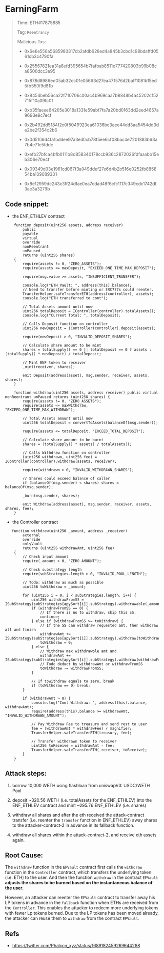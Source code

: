 # EarningFarm

> Time: ETH#17875885
> 
> Tag: `Reentrancy`
> 
> Malicious Txs:
> - 0x6e6e556a5685980317cb2afdb628ed4a845b3cbd1c98bdaffd0561cb2c4790fa
> 
> - 0x25567821ea31a8efd395654b7fafbab8511e777420803b99b08ca8500dcc3e95
> 
> - 0x878d8986ed05ab32cc01e05663d27ea471576d2baff1081b15ed5fb550f9d81b
> 
> - 0x8454beb56ca22f710706c00ac4b969caa7b8848b4a45202cf52715f10a09fc0f
> 
> - 0xb35faeee64205e3018a1331e59abf7fa7a20bd0163dd2eed4657a9693e9c7ecf
> 
> - 0x2b492dd5184f2c0f5049923ea61036bc3aee44dd3aa5454dd3de2be2f354c2b6
>
> - 0x0d5106d4fa1bddee97a3ed0cb78f5ee6cf08bac4e7201883b63a7b4e71e5fddc
>
> - 0xefb27bfca4bfb0111b8d858340178ccb936c2872026fdfaaabb15eb306e70e4f
>
> - 0x09349d03e1961cd067f3a049ddef27e6d4b2b516e0252fb885854ba109089301
>
> - 0x8e12959dc243c3ff24dfae0ea7cdad48f6cfc1117c349cdc1742df3ae3a3279b
>

## Code snippet:

- the ENF_ETHLEV contract
```solidity
    function deposit(uint256 assets, address receiver)
        public
        payable
        virtual
        override
        nonReentrant
        unPaused
        returns (uint256 shares)
    {
        require(assets != 0, "ZERO_ASSETS");
        require(assets <= maxDeposit, "EXCEED_ONE_TIME_MAX_DEPOSIT");

        require(msg.value >= assets, "INSUFFICIENT_TRANSFER");

        console.log("ETH Vault: ", address(this).balance);
        // Need to transfer before minting or ERC777s could reenter.
        TransferHelper.safeTransferETH(address(controller), assets);
        console.log("ETH transferred to cont");

        // Total Assets amount until now
        uint256 totalDeposit = IController(controller).totalAssets();
        console.log("Current Total: ", totalDeposit);

        // Calls Deposit function on controller
        uint256 newDeposit = IController(controller).deposit(assets);

        require(newDeposit > 0, "INVALID_DEPOSIT_SHARES");

        // Calculate share amount to be mint
        shares = totalSupply() == 0 || totalDeposit == 0 ? assets : (totalSupply() * newDeposit) / totalDeposit;

        // Mint ENF token to receiver
        _mint(receiver, shares);

        emit Deposit(address(asset), msg.sender, receiver, assets, shares);
    }
```

```solidity
    function withdraw(uint256 assets, address receiver) public virtual nonReentrant unPaused returns (uint256 shares) {
        require(assets != 0, "ZERO_ASSETS");
        require(assets <= maxWithdraw, "EXCEED_ONE_TIME_MAX_WITHDRAW");

        // Total Assets amount until now
        uint256 totalDeposit = convertToAssets(balanceOf(msg.sender));

        require(assets <= totalDeposit, "EXCEED_TOTAL_DEPOSIT");

        // Calculate share amount to be burnt
        shares = (totalSupply() * assets) / totalAssets();

        // Calls Withdraw function on controller
        (uint256 withdrawn, uint256 fee) = IController(controller).withdraw(assets, receiver);

        require(withdrawn > 0, "INVALID_WITHDRAWN_SHARES");

        // Shares could exceed balance of caller
        if (balanceOf(msg.sender) < shares) shares = balanceOf(msg.sender);

        _burn(msg.sender, shares);

        emit Withdraw(address(asset), msg.sender, receiver, assets, shares, fee);
    }
```

- the Controller contract

```solidity
   function withdraw(uint256 _amount, address _receiver)
        external
        override
        onlyVault
        returns (uint256 withdrawAmt, uint256 fee)
    {
        // Check input amount
        require(_amount > 0, "ZERO AMOUNT");

        // Check substrategy length
        require(subStrategies.length > 0, "INVALID_POOL_LENGTH");

        // Todo: withdraw as much as possible
        uint256 toWithdraw = _amount;

        for (uint256 i = 0; i < subStrategies.length; i++) {
            uint256 withdrawFromSS = ISubStrategy(subStrategies[apySort[i]].subStrategy).withdrawable(_amount);
            if (withdrawFromSS == 0) {
                // If there is no to withdraw, skip this SS.
                continue;
            } else if (withdrawFromSS >= toWithdraw) {
                // If the SS can withdraw requested amt, then withdraw all and finish
                withdrawAmt += ISubStrategy(subStrategies[apySort[i]].subStrategy).withdraw(toWithdraw);
                toWithdraw = 0;
            } else {
                // Withdraw max withdrawble amt and
                withdrawAmt += ISubStrategy(subStrategies[apySort[i]].subStrategy).withdraw(withdrawFromSS);
                // Todo deduct by withdrawAmt or withdrawFromSS
                toWithdraw -= withdrawFromSS;
            }

            // If towithdraw equals to zero, break
            if (toWithdraw == 0) break;
        }

        if (withdrawAmt > 0) {
            console.log("Cont Withdraw: ", address(this).balance, withdrawAmt);
            require(address(this).balance >= withdrawAmt, "INVALID_WITHDRAWN_AMOUNT");

            // Pay Withdraw Fee to treasury and send rest to user
            fee = (withdrawAmt * withdrawFee) / magnifier;
            TransferHelper.safeTransferETH(treasury, fee);

            // Transfer withdrawn token to receiver
            uint256 toReceive = withdrawAmt - fee;
            TransferHelper.safeTransferETH(_receiver, toReceive);
        }
    }
```

## Attack steps:

1. borrow 10,000 WETH using flashloan from uniswapV3: USDC/WETH Pool

2. deposit ~320.56 WETH (i.e. totalAssets for the ENF_ETHLEV) into the ENF_ETHLEV contract and mint ~295.76 ENF_ETHLEV (i.e. shares)

3. withdraw all shares and after the eth received the attack-contract transfer (i.e. reenter the `transfer` function in ENF_ETHLEV) away shares to the attacker-contract-2 in advance in its fallback function.

4. withdraw all shares within the attack-contract-2, and receive eth assets again.

## Root Cause:
The `withdraw` function in the `EFVault` contract first calls the `withdraw` function in the `Controller` contract, which transfers the underlying token (i.e. ETH) to the user. And then the function `withdraw` in the contract `EFVault` **adjusts the shares to be burned based on the instantaneous balance of the user**.

However, an attacker can reenter the `EFVault` contract to transfer away his LP tokens in advance in the `fallback` function when ETHs are received from the `Controller`. This enables the attacker to redeem more underlying tokens with fewer Lp tokens burned. Due to the LP tokens has been moved already, the attacker can reuse them to `withdraw` from the contract `EFVault`.

## Refs

- https://twitter.com/Phalcon_xyz/status/1689182459269644288